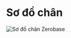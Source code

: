 <br>
<br>
<br>

# Sơ đồ chân

![Sơ đồ chân Zerobase](https://cdn.chipstack.vn/default/zerobase2w-pinout.png)
